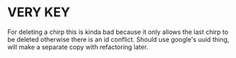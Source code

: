 # VERY KEY

For deleting a chirp this is kinda bad because it only allows the last chirp to be deleted otherwise there is an id conflict. Should use google's uuid thing, will make a separate copy with refactoring later.
